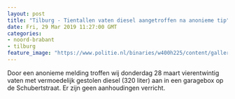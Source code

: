 ```yaml
---
layout: post
title: "Tilburg - Tientallen vaten diesel aangetroffen na anonieme tip"
date: Fri, 29 Mar 2019 11:27:00 GMT
categories: 
- noord-brabant 
- tilburg 
feature_image: "https://www.politie.nl/binaries/w400h225/content/gallery/politie/nieuws/2019/maart/08-zw/diesel.jpg"
---
```


Door een anonieme melding troffen wij donderdag 28 maart vierentwintig vaten met vermoedelijk gestolen diesel (320 liter) aan in een garagebox op de Schubertstraat. Er zijn geen aanhoudingen verricht.
